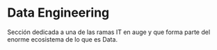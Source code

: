 # Data Engineering
Sección dedicada a una de las ramas IT en auge y que forma parte del enorme ecosistema de lo que es Data.

